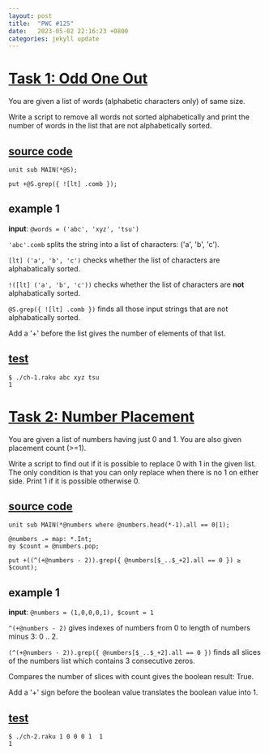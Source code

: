 ```yaml
---
layout: post
title:  "PWC #125"
date:   2023-05-02 22:16:23 +0800
categories: jekyll update
---
```

# [Task 1: Odd One Out][task1-ref]

You are given a list of words (alphabetic characters only) of same size.

Write a script to remove all words not sorted alphabetically and print the number of words in the list that are not alphabetically sorted.

## [source code][task1-src]
```
unit sub MAIN(*@S);

put +@S.grep({ ![lt] .comb });
```

## example 1

**input**: `@words = ('abc', 'xyz', 'tsu')`

`'abc'.comb` splits the string into a list of characters: ('a', 'b', 'c').

`[lt] ('a', 'b', 'c')` checks whether the list of characters are alphabatically sorted.

`!([lt] ('a', 'b', 'c'))` checks whether the list of characters are **not** alphabatically sorted.

`@S.grep({ ![lt] .comb })` finds all those input strings that are not alphabatically sorted.

Add a '+' before the list gives the number of elements of that list.

## [test][tests-ref]

```
$ ./ch-1.raku abc xyz tsu
1
```

# [Task 2: Number Placement][task2-ref]

You are given a list of numbers having just 0 and 1. You are also given placement count (>=1).

Write a script to find out if it is possible to replace 0 with 1 in the given list. The only condition is that you can only replace when there is no 1 on either side. Print 1 if it is possible otherwise 0.

## [source code][task2-src]
```
unit sub MAIN(*@numbers where @numbers.head(*-1).all == 0|1);

@numbers .= map: *.Int;
my $count = @numbers.pop;

put +((^(+@numbers - 2)).grep({ @numbers[$_..$_+2].all == 0 }) ≥ $count);
```

## example 1

**input**: `@numbers = (1,0,0,0,1), $count = 1`

`^(+@numbers - 2)` gives indexes of numbers from 0 to length of numbers minus 3: 0 .. 2.

`(^(+@numbers - 2)).grep({ @numbers[$_..$_+2].all == 0 })` finds all slices of the numbers list which contains 3 consecutive zeros.

Compares the number of slices with count gives the boolean result: True.

Add a '+' sign before the boolean value translates the boolean value into 1.

## [test][tests-ref]

```
$ ./ch-2.raku 1 0 0 0 1  1
1
```

[task1-ref]: https://theweeklychallenge.org/blog/perl-weekly-challenge-215/#TASK1
[task2-ref]: https://theweeklychallenge.org/blog/perl-weekly-challenge-215/#TASK2
[task1-src]: https://github.com/seaker/perlweeklychallenge-club/blob/master/challenge-215/feng-chang/raku/ch-1.raku
[task2-src]: https://github.com/seaker/perlweeklychallenge-club/blob/master/challenge-215/feng-chang/raku/ch-2.raku
[tests-ref]: https://github.com/seaker/perlweeklychallenge-club/blob/master/challenge-215/feng-chang/raku/test.raku
